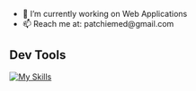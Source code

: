 <ul>
  <li>🔭 I’m currently working on Web Applications</li>
  <li>📫 Reach me at: <a>patchiemed@gmail.com</a></li>
</ul>

<h2>Dev Tools</h2>

[![My Skills](https://skillicons.dev/icons?i=aws,html,css,js,git,laravel,mysql,nodejs,npm,postman,vue,vuetify)](https://skillicons.dev)
